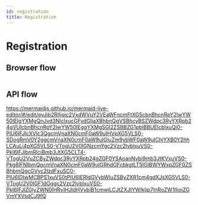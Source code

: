 ```yaml
---
id: registration
title: Registration
---
```


# Registration

## Browser flow

![[](https://mermaidjs.github.io/mermaid-live-editor/#/edit/eyJjb2RlIjoic2VxdWVuY2VEaWFncmFtXG5cbnBhcnRpY2lwYW50IEIgYXMgQnJvd3NlclxucGFydGljaXBhbnQgSCBhcyBIaXZlIFB1YmxpYyBBUElcbnBhcnRpY2lwYW50IFUgYXMgUmVnaXN0cmF0aW9uIFVJXG5cbkItPj5IOiBJbml0aWF0ZSByZWdpc3RyYXRpb25cbkgtLT5IOiBWYWxpZGF0ZSBhZ2FpbnN0IHJlZ2lzdHJhdGlvbiBwb2xpY3lcbkgtPj5COiBSZWRpcmVjdCB0byByZWdpc3RyYXRpb24gdWkgd2l0aCBjaGFsbGVuZ2VcbkItPj5VOiBSZXF1ZXN0IHdpdGggY2hhbGxlbmdlXG5VLS0-SDogRmV0Y2ggcmVnaXN0cmF0aW9uIGluZm9ybWF0aW9uIChjYXB0Y2hhLCBjc3JmIHRva2VuKVxuVS0-PkI6IFJlbmRlciBmb3JtXG5CLT4-SDogU2VuZCByZWdpc3RyYXRpb24gZGF0YSAoanNvbi9mb3JtKVxuSC0tPkg6IFZhbGlkYXRlIGFuZCBwZXJzaXN0XG5ILT4-QjogUmVkaXJlY3QgdG8gcmV0dXJuIHVybCIsIm1lcm1haWQiOnsidGhlbWUiOiJkZWZhdWx0In19)]()

## API flow

https://mermaidjs.github.io/mermaid-live-editor/#/edit/eyJjb2RlIjoic2VxdWVuY2VEaWFncmFtXG5cbnBhcnRpY2lwYW50IEIgYXMgQnJvd3NlclxucGFydGljaXBhbnQgVSBhcyBSZWdpc3RyYXRpb24gVUlcbnBhcnRpY2lwYW50IEggYXMgSGl2ZSBBZG1pbiBBUElcblxuQi0-PlU6IFJlcXVlc3QgcmVnaXN0cmF0aW9uIHVpXG5VLS0-SDogRmV0Y2ggcmVnaXN0cmF0aW9uIGluZm9ybWF0aW9uIChjYXB0Y2hhLCAuLi4pXG5VLS0-VTogU2V0IGNzcmYgc2Vzc2lvblxuVS0-PkI6IFJlbmRlciBmb3JtXG5CLT4-VTogU2VuZCByZWdpc3RyYXRpb24gZGF0YSAoanNvbi9mb3JtKVxuVS0-Pkg6IFNlbmQgcmVnaXN0cmF0aW9uIGRhdGFcbkgtLT5IOiBWYWxpZGF0ZSBhbmQgcGVyc2lzdFxuSC0-PlU6IDIwMCBPS1xuVS0tPlU6IERldGVybWluZSByZXR1cm4gdXJsXG5VLS0-VTogU2V0IGF1dGggc2Vzc2lvblxuVS0-PkI6IFJlZGlyZWN0IHRvIHJldHVybiB1cmwiLCJtZXJtYWlkIjp7InRoZW1lIjoiZGVmYXVsdCJ9fQ

